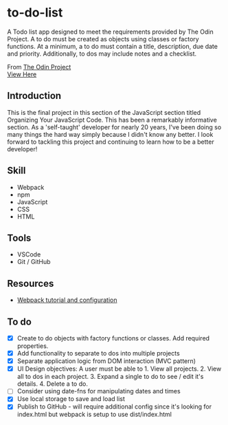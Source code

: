 # to-do-list

A Todo list app designed to meet the requirements provided by The Odin Project. A to do must be created as objects using classes or factory functions. At a minimum, a to do must contain a title, description, due date and priority. Additionally, to dos may include notes and a checklist. 

From [The Odin Project](https://www.theodinproject.com)  
[View Here](https://jdelles.github.io/to-do-list/)

## Introduction
This is the final project in this section of the JavaScript section titled Organizing Your JavaScript Code. This has been a remarkably informative section. As a 'self-taught' developer for nearly 20 years, I've been doing so many things the hard way simply because I didn't know any better. I look forward to tackling this project and continuing to learn how to be a better developer! 

## Skill
- Webpack
- npm
- JavaScript
- CSS
- HTML

## Tools
- VSCode
- Git / GitHub

## Resources
- [Webpack tutorial and configuration](https://webpack.js.org/guides/getting-started/#using-a-configuration)


## To do 
- [X] Create to do objects with factory functions or classes. Add required properties.
- [X] Add functionality to separate to dos into multiple projects
- [X] Separate application logic from DOM interaction (MVC pattern)
- [X] UI Design objectives: A user must be able to 1. View all projects. 2. View all to dos in each project. 3. Expand a single to do to see / edit it's details. 4. Delete a to do. 
- [ ] Consider using date-fns for manipulating dates and times
- [X] Use local storage to save and load list
- [X] Publish to GitHub - will require additional config since it's looking for index.html but webpack is setup to use dist/index.html